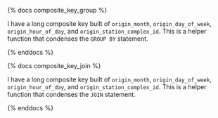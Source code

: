 {% docs composite_key_group %}

I have a long composite key built of `origin_month`, `origin_day_of_week`, `origin_hour_of_day`, and `origin_station_complex_id`. This is a helper function that condenses the `GROUP BY` statement.

{% enddocs %}

{% docs composite_key_join %}

I have a long composite key built of `origin_month`, `origin_day_of_week`, `origin_hour_of_day`, and `origin_station_complex_id`. This is a helper function that condenses the `JOIN` statement.

{% enddocs %}